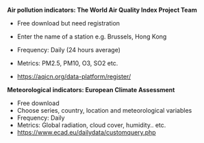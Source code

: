 **Air pollution indicators: The World Air Quality Index Project Team**

- Free download but need registration
- Enter the name of a station e.g. Brussels, Hong Kong
- Frequency: Daily (24 hours average)
- Metrics: PM2.5, PM10, O3, SO2 etc.

- https://aqicn.org/data-platform/register/

**Meteorological indicators: European Climate Assessment**

- Free download
- Choose series, country, location and meteorological variables
- Frequency: Daily
- Metrics: Global radiation, cloud cover, humidity.. etc.
- https://www.ecad.eu/dailydata/customquery.php